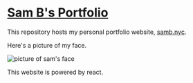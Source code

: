# [Sam B's Portfolio](https://samb.nyc/)

This repository hosts my personal portfolio website, [samb.nyc](https://samb.nyc/).

Here's a picture of my face.

![picture of sam's face](https://github.com/Sam-Belliveau/portfolio/raw/main/src/img/sam.jpg)

This website is powered by react.
